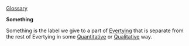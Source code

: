 [Glossary](../)

**Something**

Something is the label we give to a part of [Evertying](../Everything) that is separate from the rest of Evertying in some [Quantitative](../Quantity) or [Qualitative](../Quality) way.
